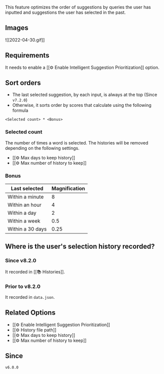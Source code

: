 This feature optimizes the order of suggestions by queries the user has inputted and suggestions the user has selected in the past.

## Images

![[2022-04-30.gif]]

## Requirements

It needs to enable a [[⚙️ Enable Intelligent Suggestion Prioritization]] option.

## Sort orders

- The last selected suggestion, by each input, is always at the top (Since `v7.2.0`)
- Otherwise, it sorts order by scores that calculate using the following formula

```
<Selected count> * <Bonus>
```

### Selected count

The number of times a word is selected. The histories will be removed depending on the following settings.

- [[⚙️ Max days to keep history]]
- [[⚙️ Max number of history to keep]]

### Bonus

| Last selected    | Magnification |
| ---------------- | ------------- |
| Within a minute  | 8             |
| Within an hour   | 4             |
| Within a day     | 2             |
| Within a week    | 0.5           |
| Within a 30 days | 0.25          |

## Where is the user's selection history recorded?

### Since v8.2.0

It recorded in [[📚 Histories]].

### Prior to v8.2.0

It recorded in `data.json`.

## Related Options

- [[⚙️ Enable Intelligent Suggestion Prioritization]]
- [[⚙️ History file path]]
- [[⚙️ Max days to keep history]]
- [[⚙️ Max number of history to keep]]

## Since

`v6.0.0`
